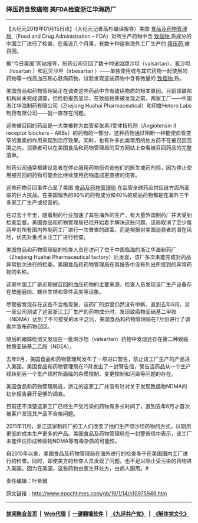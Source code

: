 ### 降压药含致癌物 美FDA检查浙江华海药厂
------------------------

<p>
 【大纪元2019年01月15日讯】（大纪元记者高杉编译报导）美国
 <a href="http://www.epochtimes.com/gb/tag/%E9%A3%9F%E5%93%81%E5%8F%8A%E8%8D%AF%E7%89%A9%E7%AE%A1%E7%90%86%E5%B1%80.html">
  食品及药物管理局
 </a>
 （Food and Drug Administration – FDA）对所生产药物中含
 <a href="http://www.epochtimes.com/gb/tag/%E8%87%B4%E7%99%8C%E7%89%A9.html">
  致癌物
 </a>
 质成分的中国工厂进行了检查，在最近几个月里，有数十种这些海外工厂生产的
 <a href="http://www.epochtimes.com/gb/tag/%E9%99%8D%E5%8E%8B%E8%8D%AF.html">
  降压药
 </a>
 被召回。
</p>
<p>
 据“今日美国”网站报导，制药公司召回了数十种诸如缬沙坦（valsartan）、氯沙坦（losartan ）和厄贝沙坦（irbesartan ）——单独使用或与其它药物一起使用的药物等一线高血压和心脏病药物，试验发现这些药物中含有微量的
 <a href="http://www.epochtimes.com/gb/tag/%E8%87%B4%E7%99%8C%E7%89%A9.html">
  致癌物
 </a>
 质。
</p>
<p>
 美国食品和药物管理局正在调查这些药品中含有致癌物质的根本原因。目前该联邦机构尚未完成调查，但检验报告显示，在致癌物质被发现之前，两家工厂——中国浙江华海制药有限公司（Zhejiang Huahai Pharmaceutical）和印度Hetero Labs制药有限公司——就一直存在问题。
</p>
<p>
 这些被召回的药品是一大类被称为血管紧张素II受体拮抗剂（Angiotensin II receptor blockers – ARBs）的药物的一部分，这种药物通过阻断一种能使血管变窄的激素的作用来起到治疗效果。同时，也有许多此类常用的处方药不在被召回范围之内。消费者可以在美国食品和药物管理局的官方网站上查看被召回药品的完整清单。
</p>
<p>
 制药公司通常都建议患者在停止服用药物前咨询他们的医生或药剂师，因为停止使用被召回的药物可能会比继续使用药物造成更直接的伤害。
</p>
<p>
 这些药物召回事件凸显了美国
 <a href="http://www.epochtimes.com/gb/tag/%E9%A3%9F%E5%93%81%E5%8F%8A%E8%8D%AF%E7%89%A9%E7%AE%A1%E7%90%86%E5%B1%80.html">
  食品及药物管理局
 </a>
 在监管全球药品供应链方面所面临的巨大挑战。在美国销售的80%的药物成分和40%的成品药物都是在海外三千多家工厂生产或经营的。
</p>
<p>
 在过去十年里，随着制药行业加速了其在海外的生产，有大量外国制药厂并未受到检查监督。美国食品和药物管理局已经开始着手解决这些问题。该局取消了至少每两年对所有国内外制药工厂进行一次普查的政策，而是根据对美国消费者的潜在风险，优先对重点关注工厂进行检查。
</p>
<p>
 美国食品和药物管理局的检查人员在访问了位于中国临海的浙江华海制药厂（Zhejiang Huahai Pharmaceutical factory）后发现，该厂多次未能完成对药品异常批次进行的检查。美国食品和药物管理局在其报告中没有列出所提到的异常药物的名称。
</p>
<p>
 这家中国工厂是近期被召回的血压药物的主要来源，检查人员发现该厂生产设备存在垫圈磨损、螺丝生锈和零件丢失等现象。
</p>
<p>
 尽管被发现存在这些不合格现象，该药厂的运营仍然没有中断。直到去年6月，另一家公司测试了这家浙江工厂生产的药物成分时，发现致癌物亚硝基二甲胺（NDMA）达到了不可接受的水平之后，美国食品和药物管理局在7月份进行了调查并宣布药物召回。
</p>
<p>
 随后的跟踪检测又发现在一批缬沙坦（valsartan）药物中发现还存在第二种致癌物质亚硝基二乙胺（NDEA）。
</p>
<p>
 去年9月，美国食品和药物管理局发布了一项进口警告，禁止该工厂生产的产品进入美国。美国食品和药物管理局在11月发出了一封警告信，警告当药品从一个生产线转到另一个生产线时所面临的杂质控制、变更控制和污染等问题的存在。
</p>
<p>
 美国食品和药物管理局说，浙江的这家工厂并没有针对关于发现致癌物NDMA的初步报告展开足够的调查。
</p>
<p>
 目前还不清楚这家工厂已经生产受污染的药物有多长时间了，直到去年6月才首次被客户发现其产品不合格问题。
</p>
<p>
 2011年11月，浙江这家制药厂的工人们改变了他们生产缬沙坦药物的方式，以期用更低的成本生产更多的产品。美国食品及药物管理局在一封警告信中表示，该工厂未能评估形成致癌物NDMA等有毒杂质的可能性。
</p>
<p>
 自2015年以来，美国食品及药物管理局在海外进行的检查多于在美国国内工厂进行的检查。同时，即使美方的检查人员发现了问题，也不足以阻止受污染的药物进入美国。因为在美国，这些药物由医生开处方，由病人服用。#
</p>
<p>
 责任编辑：叶紫微
</p>

原文链接：http://www.epochtimes.com/gb/19/1/14/n10975949.htm


------------------------
#### [禁闻聚合首页](https://github.com/gfw-breaker/banned-news/blob/master/README.md) &nbsp;|&nbsp; [Web代理](https://github.com/gfw-breaker/open-proxy/blob/master/README.md) &nbsp;|&nbsp; [一键翻墙软件](https://github.com/gfw-breaker/nogfw/blob/master/README.md) &nbsp;|&nbsp; [《九评共产党》](https://github.com/gfw-breaker/9ping.md/blob/master/README.md#九评之一评共产党是什么) &nbsp;|&nbsp; [《解体党文化》](https://github.com/gfw-breaker/jtdwh.md/blob/master/README.md#绪论)